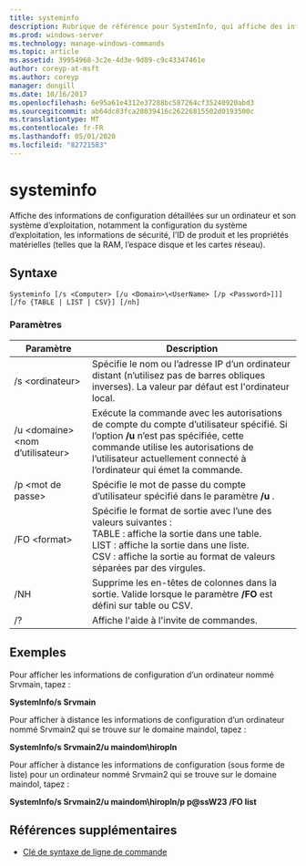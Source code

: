 ```yaml
---
title: systeminfo
description: Rubrique de référence pour SystemInfo, qui affiche des informations de configuration détaillées sur un ordinateur et son système d’exploitation, notamment la configuration du système d’exploitation, les informations de sécurité, l’ID de produit et les propriétés matérielles (telles que la RAM, l’espace disque et les cartes réseau).
ms.prod: windows-server
ms.technology: manage-windows-commands
ms.topic: article
ms.assetid: 39954968-3c2e-4d3e-9d89-c9c43347461e
author: coreyp-at-msft
ms.author: coreyp
manager: dongill
ms.date: 10/16/2017
ms.openlocfilehash: 6e95a61e4312e37288bc587264cf35240920abd3
ms.sourcegitcommit: ab64dc83fca28039416c26226815502d0193500c
ms.translationtype: MT
ms.contentlocale: fr-FR
ms.lasthandoff: 05/01/2020
ms.locfileid: "82721583"
---
```

# <a name="systeminfo"></a>systeminfo

Affiche des informations de configuration détaillées sur un ordinateur et son système d’exploitation, notamment la configuration du système d’exploitation, les informations de sécurité, l’ID de produit et les propriétés matérielles (telles que la RAM, l’espace disque et les cartes réseau).



## <a name="syntax"></a>Syntaxe

```
Systeminfo [/s <Computer> [/u <Domain>\<UserName> [/p <Password>]]] [/fo {TABLE | LIST | CSV}] [/nh]
```

### <a name="parameters"></a>Paramètres

|Paramètre|Description|
|---------|-----------|
|/s \<ordinateur>|Spécifie le nom ou l’adresse IP d’un ordinateur distant (n’utilisez pas de barres obliques inverses). La valeur par défaut est l'ordinateur local.|
|/u \<domaine>\<nom d’utilisateur>|Exécute la commande avec les autorisations de compte du compte d’utilisateur spécifié. Si l’option **/u** n’est pas spécifiée, cette commande utilise les autorisations de l’utilisateur actuellement connecté à l’ordinateur qui émet la commande.|
|/p \<mot de passe>|Spécifie le mot de passe du compte d’utilisateur spécifié dans le paramètre **/u** .|
|/FO \<format>|Spécifie le format de sortie avec l’une des valeurs suivantes :</br>TABLE : affiche la sortie dans une table.</br>LIST : affiche la sortie dans une liste.</br>CSV : affiche la sortie au format de valeurs séparées par des virgules.|
|/NH|Supprime les en-têtes de colonnes dans la sortie. Valide lorsque le paramètre **/FO** est défini sur table ou CSV.|
|/?|Affiche l'aide à l'invite de commandes.|

## <a name="examples"></a>Exemples

Pour afficher les informations de configuration d’un ordinateur nommé Srvmain, tapez :

**SystemInfo/s Srvmain**

Pour afficher à distance les informations de configuration d’un ordinateur nommé Srvmain2 qui se trouve sur le domaine maindol, tapez :

**SystemInfo/s Srvmain2/u maindom\hiropln**

Pour afficher à distance les informations de configuration (sous forme de liste) pour un ordinateur nommé Srvmain2 qui se trouve sur le domaine maindol, tapez :

**SystemInfo/s Srvmain2/u maindom\hiropln/p p@ssW23 /FO list**

## <a name="additional-references"></a>Références supplémentaires

- [Clé de syntaxe de ligne de commande](command-line-syntax-key.md)